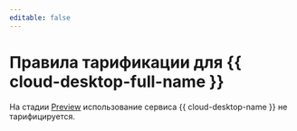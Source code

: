 ```yaml
---
editable: false
---
```


# Правила тарификации для {{ cloud-desktop-full-name }}



На стадии [Preview](../overview/concepts/launch-stages.md) использование сервиса {{ cloud-desktop-name }} не тарифицируется.
